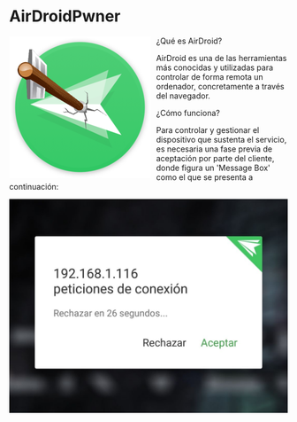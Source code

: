 # AirDroidPwner

<p align="center">
<img src="images/Logo.png"
     alt="Logo AirDroidPwn"
     style="float: left; margin-right: 10px;" />
</p>

¿Qué es AirDroid?

AirDroid es una de las herramientas más conocidas y utilizadas para controlar de forma remota un ordenador, concretamente a través del navegador.

¿Cómo funciona?

Para controlar y gestionar el dispositivo que sustenta el servicio, es necesaria una fase previa de aceptación por parte del cliente, donde figura un 'Message Box' como el que se presenta a continuación:

<p align="center">
<img src="images/peticion.jpg"
     alt="Petición AirDroid"
     style="float: left; margin-right: 10px;" />
</p>
